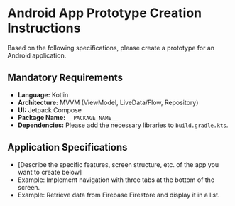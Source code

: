 # Android App Prototype Creation Instructions

Based on the following specifications, please create a prototype for an Android application.

## Mandatory Requirements

* **Language:** Kotlin
* **Architecture:** MVVM (ViewModel, LiveData/Flow, Repository)
* **UI:** Jetpack Compose
* **Package Name:** `__PACKAGE_NAME__`
* **Dependencies:** Please add the necessary libraries to `build.gradle.kts`.

## Application Specifications

* [Describe the specific features, screen structure, etc. of the app you want to create below]
* Example: Implement navigation with three tabs at the bottom of the screen.
* Example: Retrieve data from Firebase Firestore and display it in a list.
